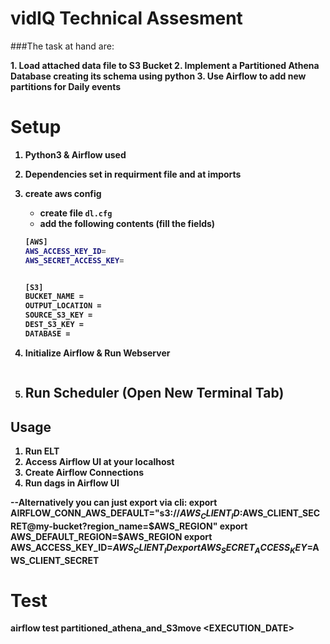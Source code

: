 # vidIQ Technical Assesment

###The task at hand are: 


<b>1.<b/>	Load attached data file to S3 Bucket
<b>2.<b/>	Implement a Partitioned Athena Database creating its schema using python 
<b>3.<b/>	Use Airflow to add new partitions for Daily events
    

# Setup
1. Python3 & Airflow used
2. Dependencies set in requirment file and at imports
4. create aws config
   * create file `dl.cfg`
   * add the following contents (fill the fields)
    ```bash
   [AWS]
    AWS_ACCESS_KEY_ID=
    AWS_SECRET_ACCESS_KEY=


    [S3]
    BUCKET_NAME = 
    OUTPUT_LOCATION = 
    SOURCE_S3_KEY = 
    DEST_S3_KEY = 
    DATABASE = 

   ```
5. Initialize Airflow & Run Webserver
   
    ```
6. Run Scheduler (Open New Terminal Tab)
   ---
 

## Usage
1. Run ELT 
2. Access Airflow UI at your localhost
3. Create Airflow Connections
4. Run dags in Airflow UI


--Alternatively you can just export via cli:
export AIRFLOW_CONN_AWS_DEFAULT="s3://$AWS_CLIENT_ID:$AWS_CLIENT_SECRET@my-bucket?region_name=$AWS_REGION"
export AWS_DEFAULT_REGION=$AWS_REGION
export AWS_ACCESS_KEY_ID=$AWS_CLIENT_ID
export AWS_SECRET_ACCESS_KEY=$AWS_CLIENT_SECRET


# Test
airflow test partitioned_athena_and_S3move <EXECUTION_DATE>
